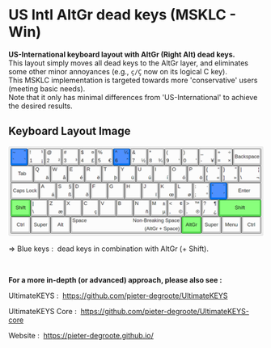 # US Intl AltGr dead keys (MSKLC - Win)

**US-International keyboard layout with AltGr (Right Alt) dead keys.**  
This layout simply moves all dead keys to the AltGr layer, and eliminates some other minor annoyances (e.g., `ç/Ç` now on its logical C key).  
This MSKLC implementation is targeted towards more 'conservative' users (meeting basic needs).  
Note that it only has minimal differences from 'US-International' to achieve the desired results.

## Keyboard Layout Image

![US Intl AltGr dead keys - Keyboard Layout Image](US%20Intl%20AltGr%20dead%20keys%20-%20Keyboard%20Layout%20Image.png)

=&gt; Blue keys&nbsp;: &nbsp;dead keys in combination with AltGr (+ Shift).

&nbsp;

**For a more in-depth (or advanced) approach, please also see&nbsp;:**

UltimateKEYS&nbsp;: &nbsp;https://github.com/pieter-degroote/UltimateKEYS

UltimateKEYS Core&nbsp;: &nbsp;https://github.com/pieter-degroote/UltimateKEYS-core

Website&nbsp;: &nbsp;https://pieter-degroote.github.io/
